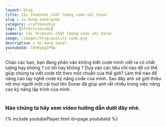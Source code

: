 ```yaml
---
layout: blog
title: Cải thiệnvới chất lượng code với Sonar
slug : su-dung-sonarqube
category: craftmanship
tags: [effectivecode]
summery: Cải thiệnvới chất lượng code với Sonar
image: /images/blog/quality-code.png
description : Sử dụng Sonar 
youtubeId: lQYHakgIP9A
---
```

 
Chào các bạn, bạn đang phân vân không biết code mình viết ra có chất lượng hay không ? có tốt hay không ? Dựa vào các tiêu chí nào để
có thể giúp chúng ta viết code tốt theo một chuẩn của thế giới? Làm thế nào để nâng cao tay nghề code kỷ năng code của mình. Sau đây anh
sẽ giới thiệu với mọi người một cái tool tên Sonar đã giúp anh rất nhiều trong việc nâng cao kỷ năng lập trình của mình. 
<br><br>

### Nào chúng ta hãy xem video hướng dẫn dưới đây nhé.

{% include youtubePlayer.html id=page.youtubeId %}